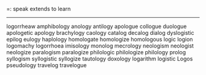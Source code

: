 =: speak
extends to learn

---
logorrheaw
amphibology
anology
antilogy
apologue
collogue
duologue
apologetic
apology
brachylogy
caology
catalog
decalog
dialog
dyslogistic
epilog
eulogy
haplology
homologate
homologize
homologous
logic
logion
logomachy
logorrhoea
imisology
monolog
mecrology
neologism
neologist
neologize
paralogism
paralogize
philologic
philologize
philology
prolog
syllogism
syllogistic
syllogize
tautology
doxology
logarithm
logistic
Logos
pseudology
travelog
travelogue
